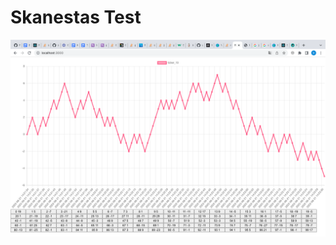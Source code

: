 # Skanestas Test

![service](https://github.com/FedorArbuzov/Skanestas-test/blob/master/doc/%D0%A1%D0%BD%D0%B8%D0%BC%D0%BE%D0%BA%20%D1%8D%D0%BA%D1%80%D0%B0%D0%BD%D0%B0%202022-06-21%20%D0%B2%2014.23.32.png)
